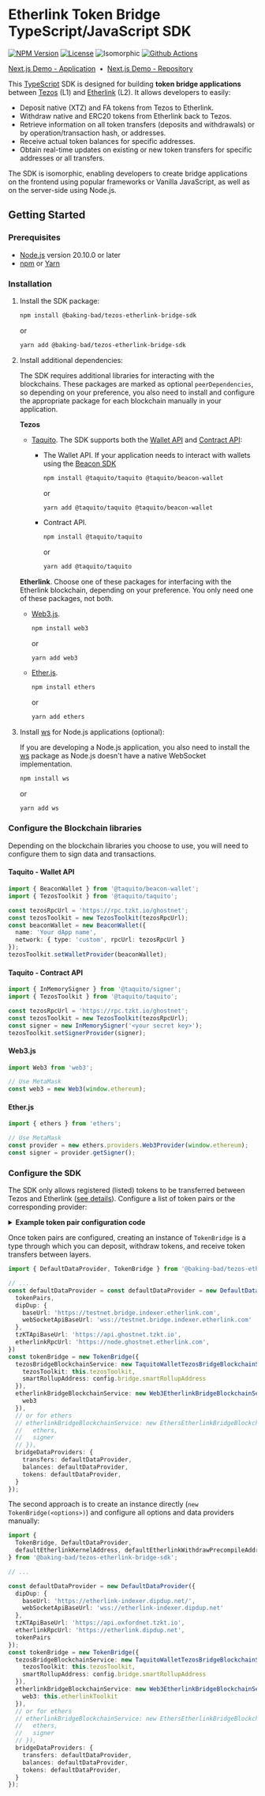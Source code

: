 # Etherlink Token Bridge TypeScript/JavaScript SDK

[![NPM Version](https://img.shields.io/npm/v/%40baking-bad%2Ftezos-etherlink-bridge-sdk?color=59ad8c)](https://www.npmjs.com/package/@baking-bad/tezos-etherlink-bridge-sdk)
[![License](https://img.shields.io/npm/l/%40baking-bad%2Ftezos-etherlink-bridge-sdk?color=59ad8c)](https://github.com/baking-bad/tezos-etherlink-bridge-ts-sdk/blob/master/LICENSE)
![Isomorphic](https://img.shields.io/badge/type-isomorphic-59ad8c)
[![Github Actions](https://github.com/baking-bad/tezos-etherlink-bridge-ts-sdk/actions/workflows/tezos-etherlink-bridge-sdk.yml/badge.svg)](https://github.com/baking-bad/tezos-etherlink-bridge-ts-sdk/actions/workflows/tezos-etherlink-bridge-sdk.yml)  

[Next.js Demo - Application](https://urchin-app-vpgut.ondigitalocean.app/bridge)&nbsp;&nbsp;•&nbsp;
[Next.js Demo - Repository](https://github.com/skubarenko/tezos-etherlink-bridge-ts-sdk-demo)

This [TypeScript](https://www.typescriptlang.org/) SDK is designed for building **token bridge applications** between [Tezos](https://tezos.com/) (L1) and [Etherlink](https://www.etherlink.com/) (L2). It allows developers to easily:
* Deposit native (XTZ) and FA tokens from Tezos to Etherlink.
* Withdraw native and ERC20 tokens from Etherlink back to Tezos.
* Retrieve information on all token transfers (deposits and withdrawals) or by operation/transaction hash, or addresses.
* Receive actual token balances for specific addresses.
* Obtain real-time updates on existing or new token transfers for specific addresses or all transfers.

The SDK is isomorphic, enabling developers to create bridge applications on the frontend using popular frameworks or Vanilla JavaScript, as well as on the server-side using Node.js.

## Getting Started

### Prerequisites
* [Node.js](https://nodejs.org) version 20.10.0 or later  
* [npm](https://docs.npmjs.com/downloading-and-installing-node-js-and-npm) or [Yarn](https://yarnpkg.com/)

### Installation

1. Install the SDK package:

    ```sh
    npm install @baking-bad/tezos-etherlink-bridge-sdk
    ```
    or
    ```sh
    yarn add @baking-bad/tezos-etherlink-bridge-sdk 
    ```

2. Install additional dependencies:

    The SDK requires additional libraries for interacting with the blockchains. These packages are marked as optional `peerDependencies`, so depending on your preference, you also need to install and configure the appropriate package for each blockchain manually in your application.

    **Tezos**
    * [Taquito](https://tezostaquito.io). The SDK supports both the [Wallet API](https://tezostaquito.io/docs/operation_flow#wallet-api) and [Contract API](https://tezostaquito.io/docs/operation_flow#contract-api):

        * The Wallet API. If your application needs to interact with wallets using the [Beacon SDK](https://www.walletbeacon.io)

            ```sh
            npm install @taquito/taquito @taquito/beacon-wallet
            ```
            or
            ```sh
            yarn add @taquito/taquito @taquito/beacon-wallet
            ```

        * Contract API.

            ```sh
            npm install @taquito/taquito
            ```
            or
            ```sh
            yarn add @taquito/taquito
            ```

    **Etherlink**. Choose one of these packages for interfacing with the Etherlink blockchain, depending on your preference. You only need one of these packages, not both.

    * [Web3.js](https://web3js.org).

        ```sh
        npm install web3
        ```
        or
        ```
        yarn add web3
        ```

    * [Ether.js](https://github.com/ethers-io/ethers.js).

        ```sh
        npm install ethers
        ```
        or
        ```sh
        yarn add ethers
        ```

3. Install [ws](https://github.com/websockets/ws) for Node.js applications (optional):

    If you are developing a Node.js application, you also need to install the [ws](https://www.npmjs.com/package/ws) package as Node.js doesn't have a native WebSocket implementation.
    ```sh
    npm install ws
    ```
    or
    ```sh
    yarn add ws
    ```

### Configure the Blockchain libraries

Depending on the blockchain libraries you choose to use, you will need to configure them to sign data and transactions.

#### Taquito - Wallet API
```ts
import { BeaconWallet } from '@taquito/beacon-wallet';
import { TezosToolkit } from '@taquito/taquito';

const tezosRpcUrl = 'https://rpc.tzkt.io/ghostnet';
const tezosToolkit = new TezosToolkit(tezosRpcUrl);
const beaconWallet = new BeaconWallet({
  name: 'Your dApp name',
  network: { type: 'custom', rpcUrl: tezosRpcUrl }
});
tezosToolkit.setWalletProvider(beaconWallet);
```

#### Taquito - Contract API
```ts
import { InMemorySigner } from '@taquito/signer';
import { TezosToolkit } from '@taquito/taquito';

const tezosRpcUrl = 'https://rpc.tzkt.io/ghostnet';
const tezosToolkit = new TezosToolkit(tezosRpcUrl);
const signer = new InMemorySigner('<your secret key>');
tezosToolkit.setSignerProvider(signer);
```

#### Web3.js
```ts
import Web3 from 'web3';

// Use MetaMask
const web3 = new Web3(window.ethereum);
```

#### Ether.js
```ts
import { ethers } from 'ethers';

// Use MetaMask
const provider = new ethers.providers.Web3Provider(window.ethereum);
const signer = provider.getSigner();
```

### Configure the SDK

The SDK only allows registered (listed) tokens to be transferred between Tezos and Etherlink ([see details](https://github.com/baking-bad/etherlink-bridge?tab=readme-ov-file#bridge-configuration-listing-new-token-pairs)). 
Configure a list of token pairs or the corresponding provider:  

<details>
<summary><b>Example token pair configuration code</b></summary>

```ts
import type { TokenPair } from '@baking-bad/tezos-etherlink-bridge-sdk';

// ...

const tokenPairs: TokenPair[] = [
  // Native
  {
    tezos: {
      type: 'native',
      ticketHelperContractAddress: 'KT1VEjeQfDBSfpDH5WeBM5LukHPGM2htYEh3',
    },
    etherlink: {
      type: 'native',
    }
  },
  // tzBTC
  {
    tezos: {
      type: 'fa1.2',
      address: 'KT1HmyazXfKDbo8XjwtWPXcoyHcmNPDCvZyb',
      ticketerContractAddress: 'KT1H7if3gSZE1pZSK48W3NzGpKmbWyBxWDHe',
      ticketHelperContractAddress: 'KT1KUAaaRMeMS5TJJyGTQJANcpSR4egvHBUk',
    },
    etherlink: {
      type: 'erc20',
      address: '0x8e73aE3CF688Fbd8368c99520d26F9eF1B4d3BCa',
    }
  },
  // USDt
  {
    tezos: {
      type: 'fa2',
      address: 'KT1V2ak1MfNd3w4oyKD64ehYU7K4CrpUcDGR',
      tokenId: '0',
      ticketerContractAddress: 'KT1S6Nf9MnafAgSUWLKcsySPNFLUxxqSkQCw',
      ticketHelperContractAddress: 'KT1JLZe4qTa76y6Us2aDoRNUgZyssSDUr6F5',
    },
    etherlink: {
      type: 'erc20',
      address: '0xf68997eCC03751cb99B5B36712B213f11342452b',
    }
  }
];
```

</details>  

Once token pairs are configured, creating an instance of `TokenBridge` is a type through which you can deposit, withdraw tokens, and receive token transfers between layers.

```ts
import { DefaultDataProvider, TokenBridge } from '@baking-bad/tezos-etherlink-bridge-sdk';

// ...
const defaultDataProvider = const defaultDataProvider = new DefaultDataProvider({
  tokenPairs,
  dipDup: {
    baseUrl: 'https://testnet.bridge.indexer.etherlink.com',
    webSocketApiBaseUrl: 'wss://testnet.bridge.indexer.etherlink.com'
  },
  tzKTApiBaseUrl: 'https://api.ghostnet.tzkt.io',
  etherlinkRpcUrl: 'https://node.ghostnet.etherlink.com',
})
const tokenBridge = new TokenBridge({
  tezosBridgeBlockchainService: new TaquitoWalletTezosBridgeBlockchainService({
    tezosToolkit: this.tezosToolkit,
    smartRollupAddress: config.bridge.smartRollupAddress
  }),
  etherlinkBridgeBlockchainService: new Web3EtherlinkBridgeBlockchainService({
    web3
  }),
  // or for ethers
  // etherlinkBridgeBlockchainService: new EthersEtherlinkBridgeBlockchainService({
  //   ethers,
  //   signer
  // }),
  bridgeDataProviders: {
    transfers: defaultDataProvider,
    balances: defaultDataProvider,
    tokens: defaultDataProvider,
  }
});
```

The second approach is to create an instance directly (`new TokenBridge(<options>)`) and configure all options and data providers manually:

```ts
import {
  TokenBridge, DefaultDataProvider,
  defaultEtherlinkKernelAddress, defaultEtherlinkWithdrawPrecompileAddress
} from '@baking-bad/tezos-etherlink-bridge-sdk';

// ...

const defaultDataProvider = new DefaultDataProvider({
  dipDup: {
    baseUrl: 'https://etherlink-indexer.dipdup.net/',
    webSocketApiBaseUrl: 'wss://etherlink-indexer.dipdup.net'
  },
  tzKTApiBaseUrl: 'https://api.oxfordnet.tzkt.io',
  etherlinkRpcUrl: 'https://etherlink.dipdup.net',
  tokenPairs
});
const tokenBridge = new TokenBridge({
  tezosBridgeBlockchainService: new TaquitoWalletTezosBridgeBlockchainService({
    tezosToolkit: this.tezosToolkit,
    smartRollupAddress: config.bridge.smartRollupAddress
  }),
  etherlinkBridgeBlockchainService: new Web3EtherlinkBridgeBlockchainService({
    web3: this.etherlinkToolkit
  }),
  // or for ethers
  // etherlinkBridgeBlockchainService: new EthersEtherlinkBridgeBlockchainService({
  //   ethers,
  //   signer
  // }),
  bridgeDataProviders: {
    transfers: defaultDataProvider,
    balances: defaultDataProvider,
    tokens: defaultDataProvider,
  }
});
```
